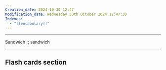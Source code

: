 ```yaml
---
Creation_date: 2024-10-30 12:47
Modification_date: Wednesday 30th October 2024 12:47:30
Indexes:
  - "[[vocabulary]]"
---
```


----

Sandwich ;; sandwich



















---
## Flash cards section
